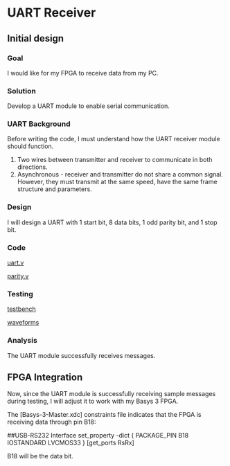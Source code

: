 # UART Receiver

## Initial design

### Goal
I would like for my FPGA to receive data from my PC. 

### Solution
Develop a UART module to enable serial communication.

### UART Background
Before writing the code, I must understand how the UART receiver module should function.

1. Two wires between transmitter and receiver to communicate in both directions.
2. Asynchronous - receiver and transmitter do not share a common signal. However, they must transmit at the same speed, have the same frame structure and parameters.

### Design
I will design a UART with 1 start bit, 8 data bits, 1 odd parity bit, and 1 stop bit.

### Code
[uart.v](https://github.com/coolnikitav/nikitas-notebook/blob/main/engineering/serial-uart/uart.v)

[parity.v](https://github.com/coolnikitav/nikitas-notebook/blob/main/engineering/serial-uart/parity.v)

### Testing
[testbench](https://github.com/coolnikitav/nikitas-notebook/blob/main/engineering/serial-uart/uart_tb.v)

[waveforms](https://github.com/coolnikitav/nikitas-notebook/blob/main/engineering/serial-uart/uart_tb_waveform.md)

### Analysis
The UART module successfully receives messages.

## FPGA Integration

Now, since the UART module is successfully receiving sample messages during testing, I will adjust it to work with my Basys 3 FPGA.

The [Basys-3-Master.xdc] constraints file indicates that the FPGA is receiving data through pin B18:

##USB-RS232 Interface
set_property -dict { PACKAGE_PIN B18   IOSTANDARD LVCMOS33 } [get_ports RsRx]

B18 will be the data bit.
